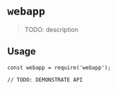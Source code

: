 # `webapp`

> TODO: description

## Usage

```
const webapp = require('webapp');

// TODO: DEMONSTRATE API
```
